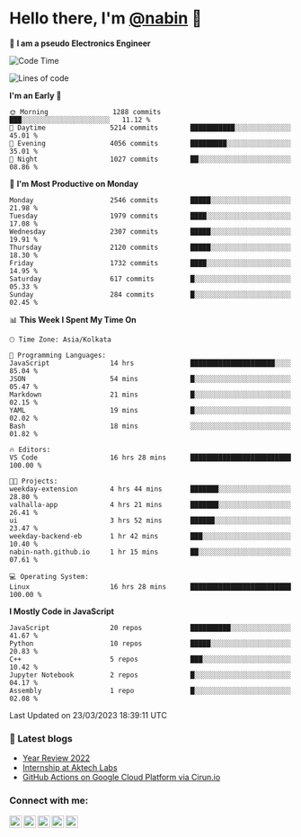 <!-- <img src="profile_background.png" width="100%"> -->

<p>
  <h1>
    <b>Hello there, I'm <a href="https://github.com/nabin-nath">@nabin</a> 👋</b>
  </h1>
</p>

🚀 **I am a pseudo Electronics Engineer**
<!--START_SECTION:waka-->
![Code Time](http://img.shields.io/badge/Code%20Time-456%20hrs%2032%20mins-blue)

![Lines of code](https://img.shields.io/badge/From%20Hello%20World%20I%27ve%20Written-4.3%20million%20lines%20of%20code-blue)

**I'm an Early 🐤** 

```text
🌞 Morning                1288 commits        ███░░░░░░░░░░░░░░░░░░░░░░   11.12 % 
🌆 Daytime                5214 commits        ███████████░░░░░░░░░░░░░░   45.01 % 
🌃 Evening                4056 commits        █████████░░░░░░░░░░░░░░░░   35.01 % 
🌙 Night                  1027 commits        ██░░░░░░░░░░░░░░░░░░░░░░░   08.86 % 
```
📅 **I'm Most Productive on Monday** 

```text
Monday                   2546 commits        █████░░░░░░░░░░░░░░░░░░░░   21.98 % 
Tuesday                  1979 commits        ████░░░░░░░░░░░░░░░░░░░░░   17.08 % 
Wednesday                2307 commits        █████░░░░░░░░░░░░░░░░░░░░   19.91 % 
Thursday                 2120 commits        █████░░░░░░░░░░░░░░░░░░░░   18.30 % 
Friday                   1732 commits        ████░░░░░░░░░░░░░░░░░░░░░   14.95 % 
Saturday                 617 commits         █░░░░░░░░░░░░░░░░░░░░░░░░   05.33 % 
Sunday                   284 commits         █░░░░░░░░░░░░░░░░░░░░░░░░   02.45 % 
```


📊 **This Week I Spent My Time On** 

```text
🕑︎ Time Zone: Asia/Kolkata

💬 Programming Languages: 
JavaScript               14 hrs              █████████████████████░░░░   85.04 % 
JSON                     54 mins             █░░░░░░░░░░░░░░░░░░░░░░░░   05.47 % 
Markdown                 21 mins             █░░░░░░░░░░░░░░░░░░░░░░░░   02.15 % 
YAML                     19 mins             █░░░░░░░░░░░░░░░░░░░░░░░░   02.02 % 
Bash                     18 mins             ░░░░░░░░░░░░░░░░░░░░░░░░░   01.82 % 

🔥 Editors: 
VS Code                  16 hrs 28 mins      █████████████████████████   100.00 % 

🐱‍💻 Projects: 
weekday-extension        4 hrs 44 mins       ███████░░░░░░░░░░░░░░░░░░   28.80 % 
valhalla-app             4 hrs 21 mins       ███████░░░░░░░░░░░░░░░░░░   26.41 % 
ui                       3 hrs 52 mins       ██████░░░░░░░░░░░░░░░░░░░   23.47 % 
weekday-backend-eb       1 hr 42 mins        ███░░░░░░░░░░░░░░░░░░░░░░   10.40 % 
nabin-nath.github.io     1 hr 15 mins        ██░░░░░░░░░░░░░░░░░░░░░░░   07.61 % 

💻 Operating System: 
Linux                    16 hrs 28 mins      █████████████████████████   100.00 % 
```

**I Mostly Code in JavaScript** 

```text
JavaScript               20 repos            ██████████░░░░░░░░░░░░░░░   41.67 % 
Python                   10 repos            █████░░░░░░░░░░░░░░░░░░░░   20.83 % 
C++                      5 repos             ███░░░░░░░░░░░░░░░░░░░░░░   10.42 % 
Jupyter Notebook         2 repos             █░░░░░░░░░░░░░░░░░░░░░░░░   04.17 % 
Assembly                 1 repo              █░░░░░░░░░░░░░░░░░░░░░░░░   02.08 % 
```




 Last Updated on 23/03/2023 18:39:11 UTC
<!--END_SECTION:waka-->

### 📕 Latest blogs

<!-- BLOG-POST-LIST:START -->
- [Year Review 2022](https://nabin-nath.github.io/posts/year-review-2022/)
- [Internship at Aktech Labs](https://nabin-nath.github.io/posts/aktech-labs-intern/)
- [GitHub Actions on Google Cloud Platform via Cirun.io](https://medium.com/@nabinnath9/github-actions-on-google-cloud-platform-via-cirun-io-28a36c3b1c22?source=rss-51e400dd2d27------2)
<!-- BLOG-POST-LIST:END -->

### Connect with me:

[<img align="left" alt="nabinnath | Website" width="22px" src="https://user-images.githubusercontent.com/55244069/206904166-939ff829-391e-4fb2-8d98-95ac7aaf22c0.png" />][website]
[<img align="left" alt="nabinnath | LinkedIn" width="22px" src="https://cdn.jsdelivr.net/npm/simple-icons@v3/icons/linkedin.svg" />][linkedin]
[<img align="left" alt="nabinnath | Medium" width="22px" src="https://cdn.jsdelivr.net/npm/simple-icons@v3/icons/medium.svg" />][medium]
[<img align="left" alt="nabinnath | Code Chef" width="22px" src="https://cdn.jsdelivr.net/npm/simple-icons@v3/icons/codechef.svg" />][codechef]
[<img align="left" alt="nabinnath | Twitter" width="22px" src="https://cdn.jsdelivr.net/npm/simple-icons@v3/icons/twitter.svg" />][twitter]

<br />


[vscode]: https://code.visualstudio.com/
[javascript]: https://www.w3schools.com/js/DEFAULT.asp
[nodejs]: https://nodejs.org/en/
[mongodb]: https://www.mongodb.com/
[gremlin]: https://tinkerpop.apache.org/
[java]: https://www.java.com/en/
[php]: https://www.php.net/
[golang]: https://go.dev/
[typescript]: https://www.typescriptlang.org/
[mysql]: https://www.mysql.com/
[neo4j]: https://neo4j.com/
[arangodb]: https://www.arangodb.com/
[ubuntu]: https://ubuntu.com/
[phpstrom]: https://www.jetbrains.com/phpstorm/
[intellij]: https://www.jetbrains.com/idea/
[pycharm]: https://www.jetbrains.com/pycharm/
[goland]: https://www.jetbrains.com/go/
[kubernetes]: https://kubernetes.io/
[terraform]: https://www.hashicorp.com/products/terraform
[laravel]: https://laravel.com/
[express]: https://expressjs.com/
[flask]: https://flask.palletsprojects.com/en/2.0.x/
[python]: https://www.python.org/
[spring]: https://spring.io/projects/spring-boot
[redis]: https://redis.io/
[docker]: https://www.docker.com/
[aws]: https://aws.amazon.com/
[socketIO]: https://socket.io/
[kafka]: https://kafka.apache.org/
[plsql]: https://www.postgresql.org/
[git]: https://git-scm.com/
[elasticsearch]: https://git-scm.com/
[kibana]: https://git-scm.com/
[website]: http://nabin-nath.github.io/
[medium]: https://medium.com/@nabinnath9/
[codechef]: http://codechef.com/users/nabinnath9/
[twitter]: https://twitter.com/nabin_nath9
[facebook]: https://www.facebook.com/people/Nabin-Nath/100006391395983/
[linkedin]: https://www.linkedin.com/in/nabinnath9/
[c++]: https://www.cplusplus.com/reference/
[react]: https://reactjs.org/

